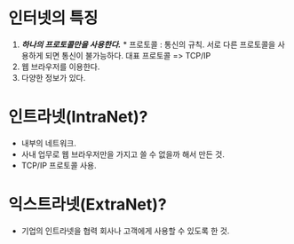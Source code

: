 # 인터넷의 특징
  1. ***하나의 프로토콜만을 사용한다.***
    * 프로토콜 : 통신의 규칙. 서로 다른 프로토콜을 사용하게 되면 통신이 불가능하다. 대표 프로토콜 => TCP/IP
  2. 웹 브라우저를 이용한다.
  3. 다양한 정보가 있다.
    
# 인트라넷(IntraNet)?
* 내부의 네트워크.
* 사내 업무로 웹 브라우저만을 가지고 쓸 수 없을까 해서 만든 것.
* TCP/IP 프로토콜 사용.

# 익스트라넷(ExtraNet)?
* 기업의 인트라넷을 협력 회사나 고객에게 사용할 수 있도록 한 것.












